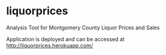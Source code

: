liquorprices
============

Analysis Tool for Montgomery County Liquor Prices and Sales

Application is deployed and can be accessed at http://liquorprices.herokuapp.com/